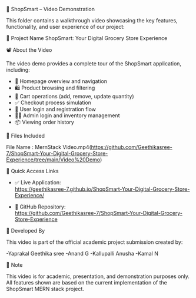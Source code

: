 🎥 ShopSmart – Video Demonstration

This folder contains a walkthrough video showcasing the key features, functionality, and user   experience of our project:

🛒 Project Name
ShopSmart: Your Digital Grocery Store Experience

📽️ About the Video

The video demo provides a complete tour of the ShopSmart application, including:

- 🏪 Homepage overview and navigation
- 🛍️ Product browsing and filtering
- 🛒 Cart operations (add, remove, update quantity)
- ✅ Checkout process simulation
- 👤 User login and registration flow
- 🧑‍💼 Admin login and inventory management
- 📦 Viewing order history

📂 Files Included

 File Name : MernStack Video.mp4(https://github.com/Geethikasree-7/ShopSmart-Your-Digital-Grocery-Store-Experience/tree/main/Video%20Demo)

🔗 Quick Access Links

- ✅ Live Application:  
  https://geethikasree-7.github.io/ShopSmart-Your-Digital-Grocery-Store-Experience/

- 📁 GitHub Repository:  
 https://github.com/Geethikasree-7/ShopSmart-Your-Digital-Grocery-Store-Experience

👥 Developed By

This video is part of the official academic project submission created by:

-Yaprakal Geethika sree 
-Anand G
-Kallupalli Anusha
-Kamal N

📝 Note

This video is for academic, presentation, and demonstration purposes only.  
All features shown are based on the current implementation of the ShopSmart MERN stack project.
